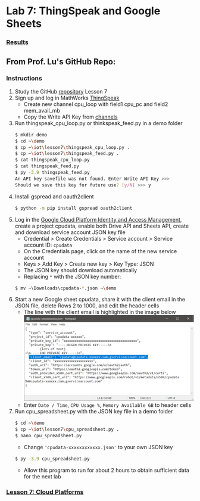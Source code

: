 # Lab 7: ThingSpeak and Google Sheets
### [Results](Results.md)
## From Prof. Lu's GitHub Repo:
### Instructions
1. Study the GitHub [repository](https://github.com/kevinwlu/iot) Lesson 7
2. Sign up and log in MathWorks [ThingSpeak](https://thingspeak.com/)
   - Create new channel cpu_loop with field1 cpu_pc and field2 mem_avail_mb
   - Copy the Write API Key from [channels](https://thingspeak.com/channels)
   <!--KLNN2NC7GQHP3FV3-->
3. Run thingspeak_cpu_loop.py or thinkspeak_feed.py in a demo folder
   ```sh
   $ mkdir demo
   $ cd ~\demo
   $ cp ~\iot\lesson7\thingspeak_cpu_loop.py .
   $ cp ~\iot\lesson7\thingspeak_feed.py .
   $ cat thingspeak_cpu_loop.py
   $ cat thingspeak_feed.py
   $ py -3.9 thingspeak_feed.py
   An API key savefile was not found. Enter Write API Key >>>
   Should we save this key for future use? [y/N] >>> y
   ```
4. Install gspread and oauth2client
   ```sh
   $ python -m pip install gspread oauth2client
   ```
5. Log in the [Google Cloud Platform Identity and Access Management](https://console.developers.google.com/projectselector/iam-admin/iam), create a project cpudata, enable both Drive API and Sheets API, create and download service account JSON key file
   - Credential > Create Credentials > Service account > Service account ID: `cpudata`
   - On the Credentials page, click on the name of the new service account
   - Keys > Add Key > Create new key > Key Type: JSON
   - The JSON key should download automatically
   - Replacing `*` with the JSON key number:
   ```sh
   $ mv ~\Downloads\cpudata-*.json ~\demo
   ```
6. Start a new Google sheet cpudata, share it with the client email in the JSON file, delete Rows 2 to 1000, and edit the header cells
   - The line with the client email is highlighted in the image below
   ![Client Email](client_email.png)
   - Enter `Date / Time`, `CPU Usage %`, `Memory Available GB` to header cells
7. Run cpu_spreadsheet.py with the JSON key file in a demo folder
   ```sh
   $ cd ~\demo
   $ cp ~\iot\lesson7\cpu_spreadsheet.py .
   $ nano cpu_spreadsheet.py
   ```
   - Change `'cpudata-xxxxxxxxxxxx.json'` to your own JSON key
   ```sh
   $ py -3.9 cpu_spreadsheet.py
   ```
   - Allow this program to run for about 2 hours to obtain sufficient data for the next lab
### [Lesson 7: Cloud Platforms](lesson7/README.md)
